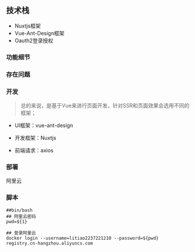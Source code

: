 ## 技术栈

- Nuxtjs框架
- Vue-Ant-Design框架
- Oauth2登录授权

### 功能细节

### 存在问题

### 开发

> 总的来说，是基于Vue来进行页面开发，针对SSR和页面效果会选用不同的框架；

- UI框架：vue-ant-design

- 开发框架：Nuxtjs

- 前端请求：axios

### 部署

阿里云

### 脚本

```shell
##bin/bash
## 阿里云密码
pwd=${1}

## 登录阿里云
docker login --username=litiao2237221210 --password=${pwd} registry.cn-hangzhou.aliyuncs.com

```
